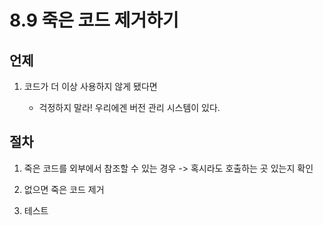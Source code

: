 # 8.9 죽은 코드 제거하기

## 언제

1. 코드가 더 이상 사용하지 않게 됐다면

    - 걱정하지 말라! 우리에겐 버전 관리 시스템이 있다.

## 절차

1. 죽은 코드를 외부에서 참조할 수 있는 경우 -> 혹시라도 호출하는 곳 있는지 확인

2. 없으면 죽은 코드 제거

3. 테스트
